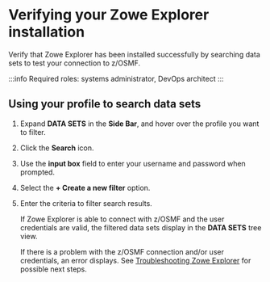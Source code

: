 # Verifying your Zowe Explorer installation

Verify that Zowe Explorer has been installed successfully by searching data sets to test your connection to z/OSMF.

:::info Required roles: systems administrator, DevOps architect
:::

## Using your profile to search data sets

1. Expand **DATA SETS** in the **Side Bar**, and hover over the profile you want to filter.
2. Click the **Search** icon.
3. Use the **input box** field to enter your username and password when prompted.
4. Select the **+ Create a new filter** option.
5. Enter the criteria to filter search results.

    If Zowe Explorer is able to connect with z/OSMF and the user credentials are valid, the filtered data sets display in the **DATA SETS** tree view.

    If there is a problem with the z/OSMF connection and/or user credentials, an error displays. See [Troubleshooting Zowe Explorer](https://docs.zowe.org/stable/troubleshoot/ze/troubleshoot-ze.md) for possible next steps.